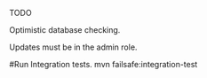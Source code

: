 TODO

Optimistic database checking.

Updates must be in the admin role.


#Run Integration tests.
mvn failsafe:integration-test
